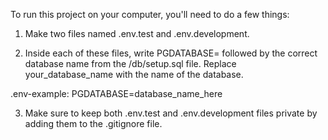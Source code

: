 To run this project on your computer, you'll need to do a few things:

1. Make two files named .env.test and .env.development.

2. Inside each of these files, write PGDATABASE= followed by the correct database name from the /db/setup.sql file. Replace your_database_name with the name of the database.

.env-example:
PGDATABASE=database_name_here

3. Make sure to keep both .env.test and .env.development files private by adding them to the .gitignore file.